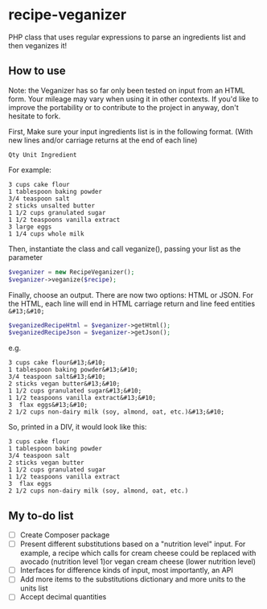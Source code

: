 # recipe-veganizer
PHP class that uses regular expressions to parse an ingredients list and then veganizes it!

## How to use

Note: the Veganizer has so far only been tested on input from an HTML form. Your mileage may vary when using it in other contexts. If you'd like to improve the portability or to contribute to the project in anyway, don't hesitate to fork. 

First, Make sure your input ingredients list is in the following format. (With new lines and/or carriage returns at the end of each line)

`Qty Unit Ingredient`

For example:
```
3 cups cake flour
1 tablespoon baking powder
3/4 teaspoon salt
2 sticks unsalted butter
1 1/2 cups granulated sugar
1 1/2 teaspoons vanilla extract
3 large eggs
1 1/4 cups whole milk 
```

Then, instantiate the class and call veganize(), passing your list as the parameter

```php
$veganizer = new RecipeVeganizer();
$veganizer->veganize($recipe);
```

Finally, choose an output. There are now two options: HTML or JSON. For the HTML, each line will end in HTML carriage return and line feed entities `&#13;&#10;`

```php
$veganizedRecipeHtml = $veganizer->getHtml();
$veganizedRecipeJson = $veganizer->getJson();
```

e.g.

```
3 cups cake flour&#13;&#10;
1 tablespoon baking powder&#13;&#10;
3/4 teaspoon salt&#13;&#10;
2 sticks vegan butter&#13;&#10;
1 1/2 cups granulated sugar&#13;&#10;
1 1/2 teaspoons vanilla extract&#13;&#10;
3  flax eggs&#13;&#10;
2 1/2 cups non-dairy milk (soy, almond, oat, etc.)&#13;&#10;
```

So, printed in a DIV, it would look like this:

```
3 cups cake flour
1 tablespoon baking powder
3/4 teaspoon salt
2 sticks vegan butter
1 1/2 cups granulated sugar
1 1/2 teaspoons vanilla extract
3  flax eggs
2 1/2 cups non-dairy milk (soy, almond, oat, etc.)
```

## My to-do list

- [ ] Create Composer package
- [ ] Present different substitutions based on a "nutrition level" input. For example, a recipe which calls for cream cheese could be replaced with avocado (nutrition level 1)or vegan cream cheese (lower nutrition level)
- [ ] Interfaces for difference kinds of input, most importantly, an API  
- [ ] Add more items to the substitutions dictionary and more units to the units list
- [ ] Accept decimal quantities
